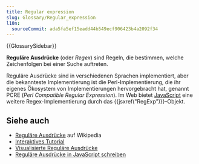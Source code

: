 ```yaml
---
title: Regular expression
slug: Glossary/Regular_expression
l10n:
  sourceCommit: ada5fa5ef15eadd44b549ecf906423b4a2092f34
---
```


{{GlossarySidebar}}

**Reguläre Ausdrücke** (oder _Regex_) sind Regeln, die bestimmen, welche Zeichenfolgen bei einer Suche auftreten.

Reguläre Ausdrücke sind in verschiedenen Sprachen implementiert, aber die bekannteste Implementierung ist die Perl-Implementierung, die ihr eigenes Ökosystem von Implementierungen hervorgebracht hat, genannt PCRE (_Perl Compatible Regular Expression_). Im Web bietet [JavaScript](/de/docs/Glossary/JavaScript) eine weitere Regex-Implementierung durch das {{jsxref("RegExp")}}-Objekt.

## Siehe auch

- [Reguläre Ausdrücke](https://en.wikipedia.org/wiki/Regular_expressions) auf Wikipedia
- [Interaktives Tutorial](https://regexone.com/)
- [Visualisierte Reguläre Ausdrücke](https://regexper.com/)
- [Reguläre Ausdrücke in JavaScript schreiben](/de/docs/Web/JavaScript/Guide/Regular_expressions)
